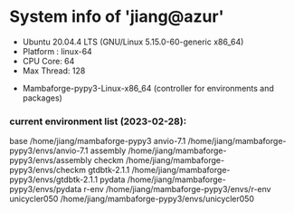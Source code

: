 
# System info of 'jiang@azur'
* Ubuntu 20.04.4 LTS (GNU/Linux 5.15.0-60-generic x86_64)
* Platform : linux-64
* CPU Core: 64
* Max Thread: 128
- Mambaforge-pypy3-Linux-x86_64 (controller for environments and packages)


### current environment list (2023-02-28):
  base                     /home/jiang/mambaforge-pypy3
  anvio-7.1                /home/jiang/mambaforge-pypy3/envs/anvio-7.1
  assembly                 /home/jiang/mambaforge-pypy3/envs/assembly
  checkm                   /home/jiang/mambaforge-pypy3/envs/checkm
  gtdbtk-2.1.1             /home/jiang/mambaforge-pypy3/envs/gtdbtk-2.1.1
  pydata                   /home/jiang/mambaforge-pypy3/envs/pydata
  r-env                    /home/jiang/mambaforge-pypy3/envs/r-env
  unicycler050             /home/jiang/mambaforge-pypy3/envs/unicycler050
 

